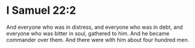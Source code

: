 # I Samuel 22:2

And everyone who was in distress, and everyone who was in debt, and everyone who was bitter in soul, gathered to him. And he became commander over them. And there were with him about four hundred men.
